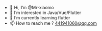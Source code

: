 - 👋 Hi, I’m @Mr-xiaomo
- 👀 I’m interested in Java/Vue/Flutter
- 🌱 I’m currently learning flutter 
- 📫 How to reach me ? 441941060@qq.com

<!---
Mr-xiaomo/Mr-xiaomo is a ✨ special ✨ repository because its `README.md` (this file) appears on your GitHub profile.
You can click the Preview link to take a look at your changes.
--->
